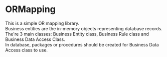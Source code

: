 # ORMapping
This is a simple OR mapping library.<br>
Business entities are the in-memory objects representing database records. <br>
The're 3 main classes: Business Entity class, Business Rule class and Business Data Access Class. <br>
In database, packages or procedures should be created for Business Data Access class to use.
